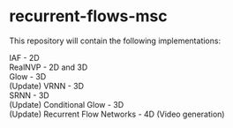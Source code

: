 # recurrent-flows-msc

This repository will contain the following implementations:

IAF - 2D <br>
RealNVP - 2D and 3D <br>
Glow - 3D <br> (Update)
VRNN - 3D <br>
SRNN - 3D <br> (Update)
Conditional Glow - 3D <br> (Update)
Recurrent Flow Networks - 4D (Video generation) <br>

